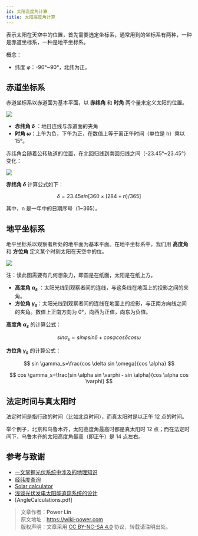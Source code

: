 ```yaml
---
id: 太阳高度角计算
title: 太阳高度角计算
---
```


表示太阳在天空中的位置，首先需要选定坐标系，通常用到的坐标系有两种，一种是赤道坐标系，一种是地平坐标系。

概念：

- 纬度 $\varphi$：-90°~90°，北纬为正。

## 赤道坐标系

赤道坐标系以赤道面为基本平面，以 **赤纬角** 和 **时角** 两个量来定义太阳的位置。

![](https://cos.wiki-power.com/img/20220302221638.png)

- **赤纬角 $\delta$** ：地日连线与赤道面的夹角
- **时角 $\omega$**：上午为负，下午为正，在数值上等于离正午时间（单位是 h）乘以 15°。

赤纬角会随着公转轨道的位置，在北回归线到南回归线之间（-23.45°~23.45°）变化：

![](https://cos.wiki-power.com/img/20220302222024.png)

**赤纬角 $\delta$** 计算公式如下：

$$
\delta =23.45sin[360×(284+n)/365]
$$

其中，n 是一年中的日期序号（1~365）。

## 地平坐标系

地平坐标系以观察者所处的地平面为基本平面。在地平坐标系中，我们用 **高度角** 和 **方位角** 定义某个时刻太阳在天空中的位。

![](https://cos.wiki-power.com/img/20220302222855.png)

注：读此图需要有几何想象力，即圆是在纸面，太阳是在纸上方。

- **高度角 $\alpha_s$** ：太阳光线到观察者间的连线，与这条线在地面上的投影之间的夹角。
- **方位角 $\gamma_s$**：太阳光线到观察者间的连线在地面上的投影，与正南方向线之间的夹角。数值上正南方向为 0°，向西为正值，向东为负值。

**高度角 $\alpha_s$** 的计算公式：

$$
sin \alpha_s =sin \varphi sin \delta+cos \varphi cos\delta cos \omega
$$

**方位角 $\gamma_s$** 的计算公式：

$$
sin \gamma_s=\frac{cos \delta sin \omega}{cos \alpha}
$$

$$
cos \gamma_s=\frac{sin \alpha sin \varphi - sin \alpha}{cos \alpha cos \varphi}
$$

## 法定时间与真太阳时

法定时间是指行政的时间（比如北京时间），而真太阳时是以正午 12 点的时间。

举个例子，北京和乌鲁木齐，太阳高度角最高时都是真太阳时 12 点；而在法定时间下，乌鲁木齐的太阳高度角最高（即正午）是 14 点左右。

## 参考与致谢

- [一文掌握光伏系统中涉及的地理知识](https://mp.weixin.qq.com/s/65Pi-s68-NaP2Qi3Ia3wdA)
- [经纬度查询](https://jingweidu.bmcx.com/)
- [Solar calculator](https://github.com/asheshwor/solar-calculator)
- [浅谈光伏发电太阳能追踪系统的设计](http://www.360doc.com/content/18/0703/13/7941214_767348251.shtml)
- [AngleCalculations.pdf]

> 文章作者：**Power Lin**  
> 原文地址：<https://wiki-power.com>  
> 版权声明：文章采用 [CC BY-NC-SA 4.0](https://creativecommons.org/licenses/by/4.0/deed.zh) 协议，转载请注明出处。
